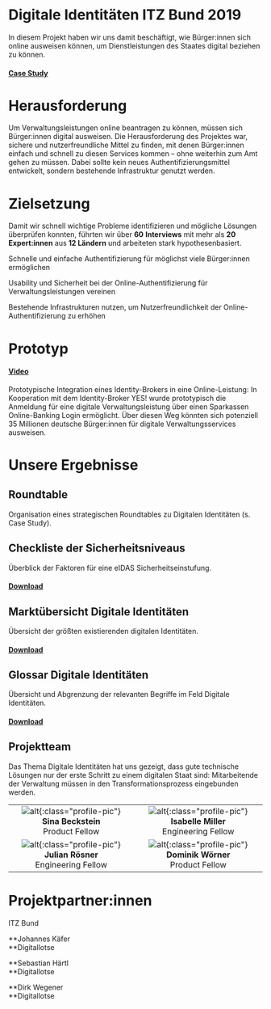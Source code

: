# **Digitale Identitäten ITZ Bund 2019**


In diesem Projekt haben wir uns damit beschäftigt, wie Bürger:innen sich online ausweisen können, um Dienstleistungen des Staates digital beziehen zu können.


#### [Case Study](https://medium.com/tech4germany/fallstudie-bundespersona-online-identifikation-f%C3%BCr-staatliche-leistungen-5ec51d2e7768)


# Herausforderung

Um Verwaltungsleistungen online beantragen zu können, müssen sich Bürger:innen digital ausweisen. Die Herausforderung des Projektes war, sichere und nutzerfreundliche Mittel zu finden, mit denen Bürger:innen einfach und schnell zu diesen Services kommen – ohne weiterhin zum Amt gehen zu müssen. Dabei sollte kein neues Authentifizierungsmittel entwickelt, sondern bestehende Infrastruktur genutzt werden. 


# Zielsetzung

Damit wir schnell wichtige Probleme identifizieren und mögliche Lösungen überprüfen konnten, führten wir über **60** **Interviews** mit mehr als **20 Expert:innen** aus **12 Ländern** und arbeiteten stark hypothesenbasiert.

Schnelle und einfache Authentifizierung für möglichst viele Bürger:innen ermöglichen

Usability und Sicherheit bei der Online-Authentifizierung für Verwaltungsleistungen vereinen

Bestehende Infrastrukturen nutzen, um Nutzerfreundlichkeit der Online-Authentifizierung zu erhöhen


# Prototyp


#### [Video](https://www.youtube.com/watch?v=s-WSuOAvPUg)

Prototypische Integration eines Identity-Brokers in eine Online-Leistung: In Kooperation mit dem Identity-Broker YES! wurde prototypisch die Anmeldung für eine digitale Verwaltungsleistung über einen Sparkassen Online-Banking Login ermöglicht. Über diesen Weg könnten sich potenziell 35 Millionen deutsche Bürger:innen für digitale Verwaltungsservices ausweisen.


# Unsere Ergebnisse


## Roundtable

Organisation eines strategischen Roundtables zu Digitalen Identitäten (s. Case Study).


## Checkliste der Sicherheitsniveaus

Überblick der Faktoren für eine eIDAS Sicherheitseinstufung.


#### [Download](f1_Checkliste_Sicherheitsniveaus.xlsx)


## Marktübersicht Digitale Identitäten

Übersicht der größten existierenden digitalen Identitäten.


#### [Download](f2_Marktuebersicht_Digitale_Identitaeten.xlsx)


## Glossar Digitale Identitäten

Übersicht und Abgrenzung der relevanten Begriffe im Feld Digitale Identitäten. 


#### [Download](f3_Glossar_angepasst.pdf)


## Projektteam

Das Thema Digitale Identitäten hat uns gezeigt, dass gute technische Lösungen nur der erste Schritt zu einem digitalen Staat sind: Mitarbeitende der Verwaltung müssen in den Transformationsprozess eingebunden werden. 

|                         |                        |
|:------------------------:|:----------------------:|
| ![alt](01_Sina_Beckstein.png){:class="profile-pic"} **Sina Beckstein**<br>Product Fellow | ![alt](02_Isabelle_Miller.png){:class="profile-pic"} **Isabelle Miller**<br>Engineering Fellow |
| ![alt](03_Julian_Rösner.png){:class="profile-pic"} **Julian Rösner**<br>Engineering Fellow | ![alt](04_Dominik_Wörner.png){:class="profile-pic"} **Dominik Wörner**<br>Product Fellow |


# Projektpartner:innen
ITZ Bund

**Johannes Käfer \
**Digitallotse

**Sebastian Härtl \
**Digitallotse

**Dirk Wegener \
**Digitallotse
